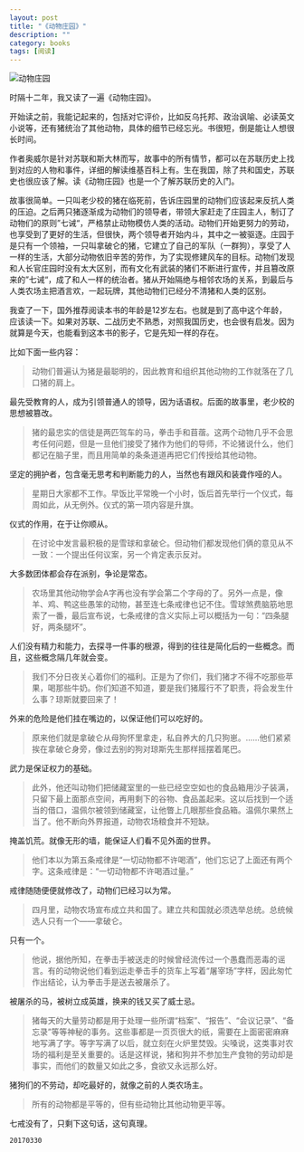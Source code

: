 ```yaml
---
layout: post
title: "《动物庄园》"
description: ""
category: books
tags: [阅读]
---
```


![动物庄园](https://img2.doubanio.com/view/subject/s/public/s1817027.jpg)

时隔十二年，我又读了一遍《动物庄园》。

开始读之前，我能记起来的，包括对它评价，比如反乌托邦、政治讽喻、必读英文小说等，还有猪统治了其他动物，具体的细节已经忘光。书很短，倒是能让人想很长时间。

作者奥威尔是针对苏联和斯大林而写，故事中的所有情节，都可以在苏联历史上找到对应的人物和事件，详细的解读维基百科上有。生在我国，除了共和国史，苏联史也很应该了解。读《动物庄园》也是一个了解苏联历史的入门。

故事很简单。一只叫老少校的猪在临死前，告诉庄园里的动物们应该起来反抗人类的压迫。之后两只猪逐渐成为动物们的领导者，带领大家赶走了庄园主人，制订了动物们的原则”七诫“，严格禁止动物模仿人类的活动。动物们开始更努力的劳动，也享受到了更好的生活，但很快，两个领导者开始内斗，其中之一被驱逐。庄园于是只有一个领袖，一只叫拿破仑的猪，它建立了自己的军队（一群狗），享受了人一样的生活，大部分动物依旧辛苦的劳作，为了实现修建风车的目标。动物们发现和人长官庄园时没有太大区别，而有文化有武装的猪们不断进行宣传，并且篡改原来的”七诫“，成了和人一样的统治者。猪从开始隔绝与相邻农场的关系，到最后与人类农场主把酒言欢，一起玩牌，其他动物们已经分不清猪和人类的区别。

我查了一下，国外推荐阅读本书的年龄是12岁左右。也就是到了高中这个年龄，应该读一下。如果对苏联、二战历史不熟悉，对照我国历史，也会很有启发。因为就算是今天，也能看到这本书的影子，它是先知一样的存在。

比如下面一些内容：

> 动物们普遍认为猪是最聪明的，因此教育和组织其他动物的工作就落在了几口猪的肩上。

最先受教育的人，成为引领普通人的领导，因为话语权。后面的故事里，老少校的思想被篡改。

> 猪的最忠实的信徒是两匹驾车的马，拳击手和苜蓿。这两个动物几乎不会思考任何问题，但是一旦他们接受了猪作为他们的导师，不论猪说什么，他们都记在脑子里，而且用简单的条条道道再把它们传授给其他动物。

坚定的拥护者，包含毫无思考和判断能力的人，当然也有跟风和装聋作哑的人。

> 星期日大家都不工作。早饭比平常晚一个小时，饭后首先举行一个仪式，每周如此，从无例外。仪式的第一项内容是升旗。

仪式的作用，在于让你顺从。

> 在讨论中发言最积极的是雪球和拿破仑。但动物们都发现他们俩的意见从不一致：一个提出任何议案，另一个肯定表示反对。

大多数团体都会存在派别，争论是常态。

> 农场里其他动物学会A字再也没有学会第二个字母的了。另外一点是，像羊、鸡、鸭这些愚笨的动物，甚至连七条戒律也记不住。雪球煞费脑筋地思索了一番，最后宣布说，七条戒律的含义实际上可以概括为一句：“四条腿好，两条腿坏”。

人们没有精力和能力，去探寻一件事的根源，得到的往往是简化后的一些概念。而且，这些概念隔几年就会变。

> 我们不分日夜关心着你们的福利。正是为了你们，我们猪才不得不吃那些苹果，喝那些牛奶。你们知道不知道，要是我们猪履行不了职责，将会发生什么事？琼斯就要回来了！

外来的危险是他们挂在嘴边的，以保证他们可以吃好的。

> 原来他们就是拿破仑从母狗怀里拿走，私自养大的几只狗崽。……他们紧紧挨在拿破仑身旁，像过去别的狗对琼斯先生那样摇摆着尾巴。

武力是保证权力的基础。

> 此外，他还叫动物们把储藏室里的一些已经空空如也的食品箱用沙子装满，只留下最上面那点空间，再用剩下的谷物、食品盖起来。这以后找到一个适当的借口，温佩尔被领到储藏室，让他瞥上几眼那些食品箱。温佩尔果然上当了。他不断向外界报道，动物农场粮食并不短缺。

掩盖饥荒。就像无形的墙，能保证人们看不见外面的世界。

> 他们本以为第五条戒律是“一切动物都不许喝酒”，他们忘记了上面还有两个字。这条戒律是：“一切动物都不许喝酒过量。”

戒律随随便便就修改了，动物们已经习以为常。

> 四月里，动物农场宣布成立共和国了。建立共和国就必须选举总统。总统候选人只有一个——拿破仑。

只有一个。

> 他说，据他所知，在拳击手被送走的时候曾经流传过一个愚蠢而恶毒的谣言。有的动物说他们看到运走拳击手的货车上写着“屠宰场”字样，因此匆忙作出结论，认为拳击手是送去被屠杀了。

被屠杀的马，被树立成英雄，换来的钱又买了威士忌。

> 猪每天的大量劳动都是用于处理一些所谓“档案”、“报告”、“会议记录”、“备忘录”等等神秘的事务。这些事都是一页页很大的纸，需要在上面密密麻麻地写满了字。等字写满了以后，就立刻在火炉里焚毁。尖嗓说，这类事对农场的福利是至关重要的。话是这样说，猪和狗并不参加生产食物的劳动却是事实，而他们的数量又如此之多，食欲又永远那么好。

猪狗们的不劳动，却吃最好的，就像之前的人类农场主。

> 所有的动物都是平等的，但有些动物比其他动物更平等。

七戒没有了，只剩下这句话，这句真理。

`20170330`
